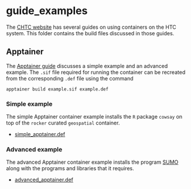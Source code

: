 # guide\_examples

The [CHTC website](https://chtc.cs.wisc.edu/uw-research-computing/guides) has several guides on using containers on the HTC system.
This folder contains the build files discussed in those guides.

## Apptainer

The [Apptainer guide](https://chtc.cs.wisc.edu/uw-research-computing/singularity-htc) discusses a simple example and an advanced example. 
The `.sif` file required for running the container can be recreated from the corresponding `.def` file using the command

```
apptainer build example.sif example.def
```

### Simple example

The simple Apptainer container example installs the `R` package `cowsay` on top of the `rocker` curated `geospatial` container.

- [simple\_apptainer.def](simple_apptainer.def)

### Advanced example

The advanced Apptainer container example installs the program [SUMO](https://sumo.dlr.de/docs/index.html) along with the programs and libraries that it requires.

- [advanced\_apptainer.def](advanced_apptainer.def)

